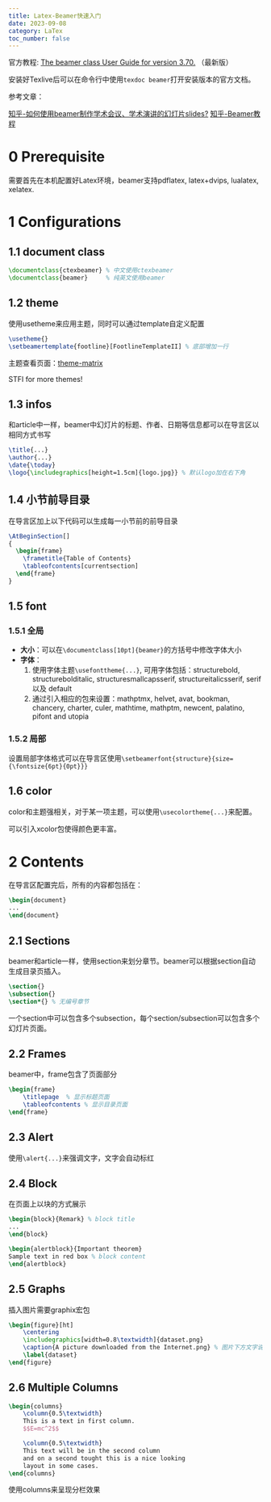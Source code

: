```yaml
---
title: Latex-Beamer快速入门
date: 2023-09-08
category: LaTex
toc_number: false
---
```


官方教程: [The beamer class User Guide for version 3.70.](http://tug.ctan.org/macros/latex/contrib/beamer/doc/beameruserguide.pdf) （最新版）

安装好Texlive后可以在命令行中使用`texdoc beamer`打开安装版本的官方文档。

参考文章：

[知乎-如何使用beamer制作学术会议、学术演讲的幻灯片slides?](https://zhuanlan.zhihu.com/p/266399513)
[知乎-Beamer教程](https://zhuanlan.zhihu.com/p/584431029)

# 0 Prerequisite
需要首先在本机配置好Latex环境，beamer支持pdflatex, latex+dvips, lualatex, xelatex.

# 1 Configurations
## 1.1 document class
```Latex
\documentclass{ctexbeamer} % 中文使用ctexbeamer
\documentclass{beamer}     % 纯英文使用beamer
```
## 1.2 theme
使用usetheme来应用主题，同时可以通过template自定义配置
```Latex
\usetheme{}
\setbeamertemplate{footline}[FootlineTemplateII] % 底部增加一行
```
主题查看页面：[theme-matrix](https://hartwork.org/beamer-theme-matrix/)

STFI for more themes!

## 1.3 infos
和article中一样，beamer中幻灯片的标题、作者、日期等信息都可以在导言区以相同方式书写
```Latex
\title{...}
\author{...}
\date{\today}
\logo{\includegraphics[height=1.5cm]{logo.jpg}} % 默认logo加在右下角
```

## 1.4 小节前导目录
在导言区加上以下代码可以生成每一小节前的前导目录
```Latex
\AtBeginSection[]
{
  \begin{frame}
    \frametitle{Table of Contents}
    \tableofcontents[currentsection]
  \end{frame}
}
```

## 1.5 font
### 1.5.1 全局
- **大小**：可以在`\documentclass[10pt]{beamer}`的方括号中修改字体大小
- **字体**：
  1. 使用字体主题`\usefonttheme{...}`, 可用字体包括：structurebold, structurebolditalic, structuresmallcapsserif, structureitalicsserif, serif 以及 default
  2. 通过引入相应的包来设置：mathptmx, helvet, avat, bookman, chancery, charter, culer, mathtime, mathptm, newcent, palatino, pifont and utopia
   
### 1.5.2 局部
设置局部字体格式可以在导言区使用`\setbeamerfont{structure}{size={\fontsize{6pt}{0pt}}}`

## 1.6 color
color和主题强相关，对于某一项主题，可以使用`\usecolortheme{...}`来配置。

可以引入xcolor包使得颜色更丰富。

# 2 Contents
在导言区配置完后，所有的内容都包括在：
```Latex
\begin{document}
...
\end{document}
```

## 2.1 Sections
beamer和article一样，使用section来划分章节。beamer可以根据section自动生成目录页插入。
```Latex
\section{}
\subsection{}
\section*{} % 无编号章节
```
一个section中可以包含多个subsection，每个section/subsection可以包含多个幻灯片页面。

## 2.2 Frames 
beamer中，frame包含了页面部分
```Latex
\begin{frame}
    \titlepage  % 显示标题页面
    \tableofcontents % 显示目录页面
\end{frame}
```

## 2.3 Alert
使用`\alert{...}`来强调文字，文字会自动标红

## 2.4 Block
在页面上以块的方式展示

```Latex
\begin{block}{Remark} % block title
...
\end{block}

\begin{alertblock}{Important theorem}
Sample text in red box % block content
\end{alertblock}
```
## 2.5 Graphs
插入图片需要graphix宏包
```Latex
\begin{figure}[ht]
    \centering
    \includegraphics[width=0.8\textwidth]{dataset.png}
    \caption{A picture downloaded from the Internet.png} % 图片下方文字说明
    \label{dataset}
\end{figure}
```

## 2.6 Multiple Columns
```Latex
\begin{columns}
    \column{0.5\textwidth}
    This is a text in first column.
    $$E=mc^2$$

    \column{0.5\textwidth}
    This text will be in the second column
    and on a second tought this is a nice looking
    layout in some cases.
\end{columns}
```
使用columns来呈现分栏效果
